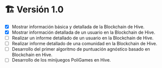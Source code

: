 # 🏗️ Versión 1.0

* [x] Mostrar información básica y detallada de la Blockchain de Hive.
* [x] Mostrar información detallada de un usuario en la Blockchain de Hive.
* [ ] Realizar un informe detallado de un usuario en la Blockchain de Hive.
* [ ] Realizar informe detallado de una comunidad en la Blockchain de Hive.
* [ ] Desarrollo del primer algoritmo de puntuación agnóstico basado en Blockchain en Hive.
* [ ] Desarrollo de los minijuegos PoliGames en Hive.
